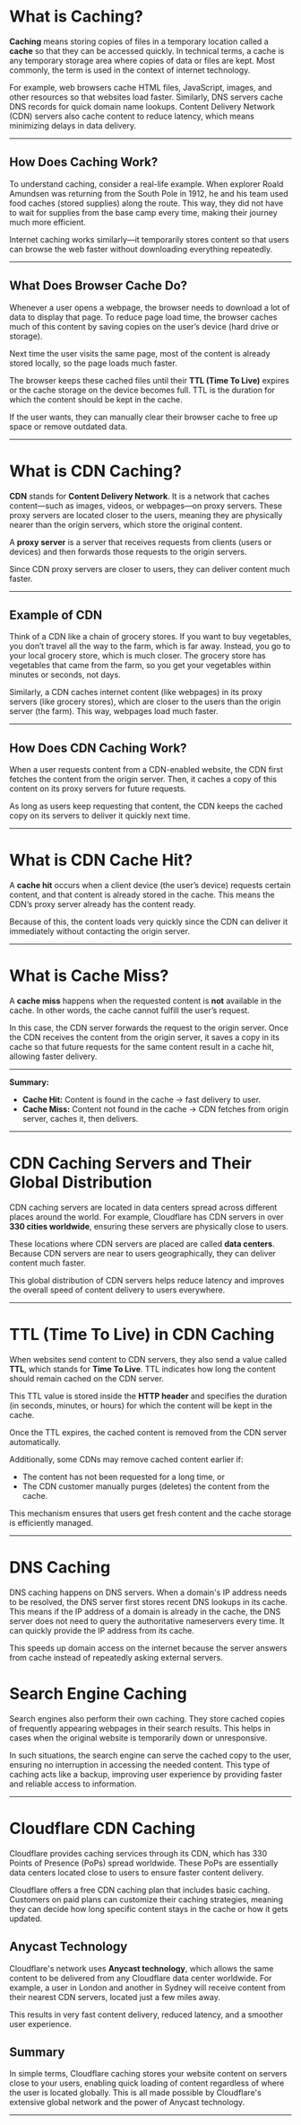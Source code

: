 # What is Caching?

**Caching** means storing copies of files in a temporary location called a **cache** so that they can be accessed quickly. In technical terms, a cache is any temporary storage area where copies of data or files are kept. Most commonly, the term is used in the context of internet technology.

For example, web browsers cache HTML files, JavaScript, images, and other resources so that websites load faster. Similarly, DNS servers cache DNS records for quick domain name lookups. Content Delivery Network (CDN) servers also cache content to reduce latency, which means minimizing delays in data delivery.

---

## How Does Caching Work?

To understand caching, consider a real-life example. When explorer Roald Amundsen was returning from the South Pole in 1912, he and his team used food caches (stored supplies) along the route. This way, they did not have to wait for supplies from the base camp every time, making their journey much more efficient.

Internet caching works similarly—it temporarily stores content so that users can browse the web faster without downloading everything repeatedly.

---

## What Does Browser Cache Do?

Whenever a user opens a webpage, the browser needs to download a lot of data to display that page. To reduce page load time, the browser caches much of this content by saving copies on the user’s device (hard drive or storage).

Next time the user visits the same page, most of the content is already stored locally, so the page loads much faster.

The browser keeps these cached files until their **TTL (Time To Live)** expires or the cache storage on the device becomes full. TTL is the duration for which the content should be kept in the cache.

If the user wants, they can manually clear their browser cache to free up space or remove outdated data.

---

# What is CDN Caching?

**CDN** stands for **Content Delivery Network**. It is a network that caches content—such as images, videos, or webpages—on proxy servers. These proxy servers are located closer to the users, meaning they are physically nearer than the origin servers, which store the original content.

A **proxy server** is a server that receives requests from clients (users or devices) and then forwards those requests to the origin servers.

Since CDN proxy servers are closer to users, they can deliver content much faster.

---

## Example of CDN

Think of a CDN like a chain of grocery stores. If you want to buy vegetables, you don’t travel all the way to the farm, which is far away. Instead, you go to your local grocery store, which is much closer. The grocery store has vegetables that came from the farm, so you get your vegetables within minutes or seconds, not days.

Similarly, a CDN caches internet content (like webpages) in its proxy servers (like grocery stores), which are closer to the users than the origin server (the farm). This way, webpages load much faster.

---

## How Does CDN Caching Work?

When a user requests content from a CDN-enabled website, the CDN first fetches the content from the origin server. Then, it caches a copy of this content on its proxy servers for future requests.

As long as users keep requesting that content, the CDN keeps the cached copy on its servers to deliver it quickly next time.

---

# What is CDN Cache Hit?

A **cache hit** occurs when a client device (the user’s device) requests certain content, and that content is already stored in the cache. This means the CDN’s proxy server already has the content ready.

Because of this, the content loads very quickly since the CDN can deliver it immediately without contacting the origin server.

---

# What is Cache Miss?

A **cache miss** happens when the requested content is **not** available in the cache. In other words, the cache cannot fulfill the user’s request.

In this case, the CDN server forwards the request to the origin server. Once the CDN receives the content from the origin server, it saves a copy in its cache so that future requests for the same content result in a cache hit, allowing faster delivery.

---

**Summary:**

- **Cache Hit:** Content is found in the cache → fast delivery to user.  
- **Cache Miss:** Content not found in the cache → CDN fetches from origin server, caches it, then delivers.

---

# CDN Caching Servers and Their Global Distribution

CDN caching servers are located in data centers spread across different places around the world. For example, Cloudflare has CDN servers in over **330 cities worldwide**, ensuring these servers are physically close to users.

These locations where CDN servers are placed are called **data centers**. Because CDN servers are near to users geographically, they can deliver content much faster.

This global distribution of CDN servers helps reduce latency and improves the overall speed of content delivery to users everywhere.

---

# TTL (Time To Live) in CDN Caching

When websites send content to CDN servers, they also send a value called **TTL**, which stands for **Time To Live**. TTL indicates how long the content should remain cached on the CDN server.

This TTL value is stored inside the **HTTP header** and specifies the duration (in seconds, minutes, or hours) for which the content will be kept in the cache.

Once the TTL expires, the cached content is removed from the CDN server automatically.

Additionally, some CDNs may remove cached content earlier if:
- The content has not been requested for a long time, or
- The CDN customer manually purges (deletes) the content from the cache.

This mechanism ensures that users get fresh content and the cache storage is efficiently managed.

---

# DNS Caching

DNS caching happens on DNS servers. When a domain's IP address needs to be resolved, the DNS server first stores recent DNS lookups in its cache. This means if the IP address of a domain is already in the cache, the DNS server does not need to query the authoritative nameservers every time. It can quickly provide the IP address from its cache.

This speeds up domain access on the internet because the server answers from cache instead of repeatedly asking external servers.

# Search Engine Caching

Search engines also perform their own caching. They store cached copies of frequently appearing webpages in their search results. This helps in cases when the original website is temporarily down or unresponsive.

In such situations, the search engine can serve the cached copy to the user, ensuring no interruption in accessing the needed content. This type of caching acts like a backup, improving user experience by providing faster and reliable access to information.

---

# Cloudflare CDN Caching

Cloudflare provides caching services through its CDN, which has 330 Points of Presence (PoPs) spread worldwide. These PoPs are essentially data centers located close to users to ensure faster content delivery.

Cloudflare offers a free CDN caching plan that includes basic caching. Customers on paid plans can customize their caching strategies, meaning they can decide how long specific content stays in the cache or how it gets updated.

## Anycast Technology

Cloudflare's network uses **Anycast technology**, which allows the same content to be delivered from any Cloudflare data center worldwide. For example, a user in London and another in Sydney will receive content from their nearest CDN servers, located just a few miles away.

This results in very fast content delivery, reduced latency, and a smoother user experience.

## Summary

In simple terms, Cloudflare caching stores your website content on servers close to your users, enabling quick loading of content regardless of where the user is located globally. This is all made possible by Cloudflare's extensive global network and the power of Anycast technology.

---

